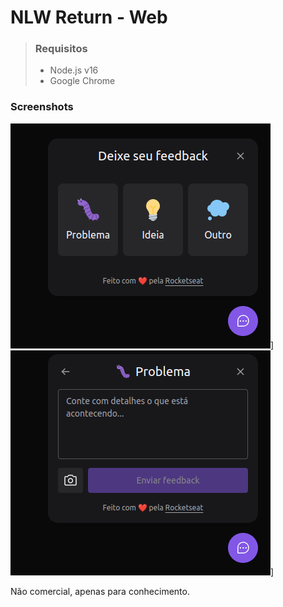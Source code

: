 # NLW Return - Web

> ### Requisitos
>- Node.js v16
>- Google Chrome

### Screenshots
![](./screenshot-1.png)]
![](./screenshot-2.png)]

Não comercial, apenas para conhecimento.